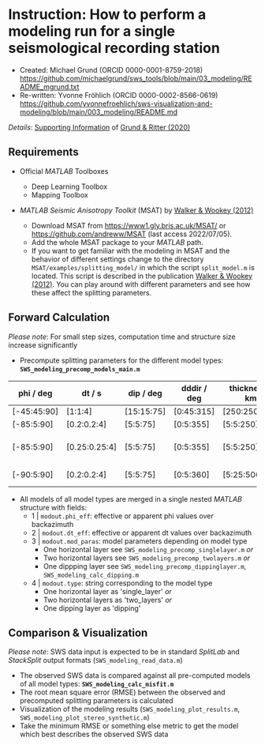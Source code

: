 # Instruction: How to perform a modeling run for a single seismological recording station

- Created: Michael Grund (ORCID 0000-0001-8759-2018)\
  https://github.com/michaelgrund/sws_tools/blob/main/03_modeling/README_mgrund.txt
- Re-written: Yvonne Fröhlich (ORCID 0000-0002-8566-0619)\
  https://github.com/yvonnefroehlich/sws-visualization-and-modeling/blob/main/003_modeling/README.md

_Details_: [Supporting Information](https://academic.oup.com/gji/article/223/3/1525/5893297#supplementary-data) of [Grund & Ritter (2020)](https://doi.org/10.1093/gji/ggaa388)


## Requirements

- Official _MATLAB_ Toolboxes
  - Deep Learning Toolbox
  - Mapping Toolbox

- _MATLAB Seismic Anisotropy Toolkit_ (MSAT) by [Walker & Wookey (2012)](https://doi.org/10.1016/j.cageo.2012.05.031)
  - Download MSAT from https://www1.gly.bris.ac.uk/MSAT/ or https://github.com/andreww/MSAT (last access 2022/07/05).
  - Add the whole MSAT package to your _MATLAB_ path.
  - If you want to get familiar with the modeling in MSAT and the behavior of different settings
  change to the directory `MSAT/examples/splitting_model/` in which the script `split_model.m` is located.
  This script is described in the publication [Walker & Wookey (2012)](https://doi.org/10.1016/j.cageo.2012.05.031).
  You can play around with different parameters and see how these affect the splitting parameters.


## Forward Calculation

_Please note_: For small step sizes, computation time and structure size increase significantly

- Precompute splitting parameters for the different model types: **`SWS_modeling_precomp_models_main.m`**

| phi / deg | dt / s | dip / deg | dddir / deg | thickness / km | size / GB | publication |
|---|---|---|---|---|---|---|
| [-45:45:90] | [1:1:4]       | [15:15:75] | [0:45:315] | [250:250:500] | 0.008 | [TEST_data_modeling](https://github.com/yvonnefroehlich/sws-visualization-and-modeling/tree/main/003_modeling/TEST_data_modeling)|
| [-85:5:90]  | [0.2:0.2:4]   | [5:5:75]   | [0:5:355]  | [5:5:250]     | 5.7   | |
| [-85:5:90]  | [0.25:0.25:4] | [5:5:75]   | [0:5:355]  | [5:5:250]     | 4.7   | [Ritter, Fröhlich, Sanz Alonso & Grund (2022)](https://doi.org/10.1007/s10950-022-10112-w)|
| [-90:5:90]  | [0.2:0.2:4]   | [5:5:75]   | [0:5:360]  | [5:25:500]    | 6.2   | [Grund & Ritter (2020)](https://doi.org/10.1093/gji/ggaa388)|

- All models of all model types are merged in a single nested _MATLAB_ structure with fields:
  - 1 | `modout.phi_eff`: effective or apparent phi values over backazimuth
  - 2 | `modout.dt_eff`: effective or apparent dt values over backazimuth
  - 3 | `modout.mod_paras`: model parameters depending on model type
    - One horizontal layer see `SWS_modeling_precomp_singlelayer.m` _or_
    - Two horizontal layers see `SWS_modeling_precomp_twolayers.m` _or_
    - One dippping layer see `SWS_modeling_precomp_dippinglayer.m`, `SWS_modeling_calc_dipping.m`
  - 4 | `modout.type`: string corresponding to the model type
    - One horizontal layer as 'single_layer' _or_
    - Two horizontal layers as 'two_layers' _or_
    - One dipping layer as 'dipping'

## Comparison & Visualization

_Please note_: SWS data input is expected to be in standard _SplitLab_ and _StackSplit_ output formats (`SWS_modeling_read_data.m`)

- The observed SWS data is compared against all pre-computed models of all model types: **`SWS_modeling_calc_misfit.m`**
- The root mean square error (RMSE) between the observed and precomputed splitting parameters is calculated
- Visualization of the modeling results (`SWS_modeling_plot_results.m`, `SWS_modeling_plot_stereo_synthetic.m`)
- Take the minimum RMSE or something else metric to get the model which best describes the observed SWS data
